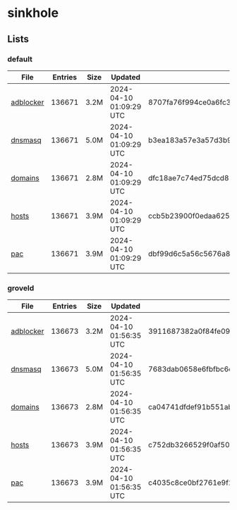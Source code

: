 # sinkhole

## Lists

### default

|File|Entries|Size|Updated|Hash|
|-|-|-|-|-|
|[adblocker](https://raw.githubusercontent.com/groveld/sinkhole/lists/default/adblocker.txt)|136671|3.2M|2024-04-10 01:09:29 UTC|8707fa76f994ce0a6fc3e425857278c190924ea3ace037dd9fd27e38c6fa60b3|
|[dnsmasq](https://raw.githubusercontent.com/groveld/sinkhole/lists/default/dnsmasq.txt)|136671|5.0M|2024-04-10 01:09:29 UTC|b3ea183a57e3a57d3b98ab5bc17242ce1d9f3f8c8bf4bc88ba4582c606796afd|
|[domains](https://raw.githubusercontent.com/groveld/sinkhole/lists/default/domains.txt)|136671|2.8M|2024-04-10 01:09:29 UTC|dfc18ae7c74ed75dcd8199ee58c4043e7268b01ec941530d25e87a6c66783426|
|[hosts](https://raw.githubusercontent.com/groveld/sinkhole/lists/default/hosts.txt)|136671|3.9M|2024-04-10 01:09:29 UTC|ccb5b23900f0edaa625cd96bbe443d77dbbe37e31b0926bede9e08aed28a48bb|
|[pac](https://raw.githubusercontent.com/groveld/sinkhole/lists/default/pac.txt)|136671|3.9M|2024-04-10 01:09:29 UTC|dbf99d6c5a56c5676a8ead26a97d3d63bef53bca0b42bd26d935ef279cb9cc07|

### groveld

|File|Entries|Size|Updated|Hash|
|-|-|-|-|-|
|[adblocker](https://raw.githubusercontent.com/groveld/sinkhole/lists/groveld/adblocker.txt)|136673|3.2M|2024-04-10 01:56:35 UTC|3911687382a0f84fe09072bad4901bfdb804674e38ff296293221819524b7bb4|
|[dnsmasq](https://raw.githubusercontent.com/groveld/sinkhole/lists/groveld/dnsmasq.txt)|136673|5.0M|2024-04-10 01:56:35 UTC|7683dab0658e6fbfbc6df8206c9c4c365081ad41bf288985b72b560b8d73fd4c|
|[domains](https://raw.githubusercontent.com/groveld/sinkhole/lists/groveld/domains.txt)|136673|2.8M|2024-04-10 01:56:35 UTC|ca04741dfdef91b551ab855de19bfb79af4fce088f2e0b2537a1f8c41e1680ff|
|[hosts](https://raw.githubusercontent.com/groveld/sinkhole/lists/groveld/hosts.txt)|136673|3.9M|2024-04-10 01:56:35 UTC|c752db3266529f0af50fe8ddde2b285c983ce63d53292095cc949a26f9910d0e|
|[pac](https://raw.githubusercontent.com/groveld/sinkhole/lists/groveld/pac.txt)|136673|3.9M|2024-04-10 01:56:35 UTC|c4035c8ce0bf2761e9f22a39f88349605568447ea2d47689cfafcf1c020b2bba|
